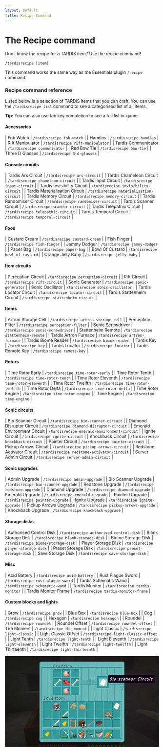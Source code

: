 ```yaml
---
layout: default
title: Recipe Command
---
```


# The Recipe command

Don’t know the recipe for a TARDIS item? Use the recipe command!

    /tardisrecipe [item]

This command works the same way as the Essentials plugin `/recipe` command.

### Recipe command reference

Listed below is a selection of TARDIS items that you can craft. You can use the `/tardisrecipe list` command to see a
categorised list of all items.

**Tip:** You can also use tab key completion to see a full list in-game.

#### Accessories

| Fob Watch | `/tardisrecipe fob-watch` |
| Handles | `/tardisrecipe handles` |
| Rift Manipulator | `/tardisrecipe rift-manipulator` |
| Tardis Communicator | `/tardisrecipe communicator` |
| Red Bow Tie | `/tardisrecipe bow-tie` |
| Three D Glasses | `/tardisrecipe 3-d-glasses` |

#### Console circuits

| Tardis Ars Circuit | `/tardisrecipe ars-circuit` |
| Tardis Chameleon Circuit | `/tardisrecipe chameleon-circuit` |
| Tardis Input Circuit | `/tardisrecipe input-circuit` |
| Tardis Invisibility Circuit | `/tardisrecipe invisibility-circuit` |
| Tardis Materialisation Circuit | `/tardisrecipe materialisation-circuit` |
| Tardis Memory Circuit | `/tardisrecipe memory-circuit` |
| Tardis Randomiser Circuit | `/tardisrecipe randomiser-circuit` |
| Tardis Scanner Circuit | `/tardisrecipe scanner-circuit` |
| Tardis Telepathic Circuit | `/tardisrecipe telepathic-circuit` |
| Tardis Temporal Circuit | `/tardisrecipe temporal-circuit` |

#### Food

| Custard Cream | `/tardisrecipe custard-cream` |
| Fish Finger | `/tardisrecipe fish-finger` |
| Jammy Dodger | `/tardisrecipe jammy-dodger` |
| Paper Bag | `/tardisrecipe paper-bag` |
| Bowl Of Custard | `/tardisrecipe bowl-of-custard` |
| Orange Jelly Baby | `/tardisrecipe jelly-baby` |

#### Item circuits

| Perception Circuit | `/tardisrecipe perception-circuit` |
| Rift Circuit | `/tardisrecipe rift-circuit` |
| Sonic Generator | `/tardisrecipe sonic-generator` |
| Sonic Oscillator | `/tardisrecipe sonic-oscillator` |
| Tardis Locator Circuit | `/tardisrecipe locator-circuit` |
| Tardis Stattenheim Circuit | `/tardisrecipe stattenheim-circuit` |

#### Items

| Artron Storage Cell | `/tardisrecipe artron-storage-cell` |
| Perception Filter | `/tardisrecipe perception-filter` |
| Sonic Screwdriver | `/tardisrecipe sonic-screwdriver` |
| Stattenheim Remote | `/tardisrecipe stattenheim-remote` |
| Tardis Artron Furnace | `/tardisrecipe artron-furnace` |
| Tardis Biome Reader | `/tardisrecipe biome-reader` |
| Tardis Key | `/tardisrecipe key` |
| Tardis Locator | `/tardisrecipe locator` |
| Tardis Remote Key | `/tardisrecipe remote-key` |

#### Rotors

| Time Rotor Early | `/tardisrecipe time-rotor-early` |
| Time Rotor Tenth | `/tardisrecipe time-rotor-tenth` |
| Time Rotor Eleventh | `/tardisrecipe time-rotor-eleventh` |
| Time Rotor Twelfth | `/tardisrecipe time-rotor-twelfth` |
| Time Rotor Delta | `/tardisrecipe time-rotor-delta` |
| Time Rotor Engine | `/tardisrecipe time-rotor-engine` |
| Time Engine | `/tardisrecipe time-engine` |

#### Sonic circuits

| Bio Scanner Circuit | `/tardisrecipe bio-scanner-circuit` |
| Diamond Disruptor Circuit | `/tardisrecipe diamond-disruptor-circuit` |
| Emerald Environment Circuit | `/tardisrecipe emerald-environment-circuit` |
| Ignite Circuit | `/tardisrecipe ignite-circuit` |
| Knockback Circuit | `/tardisrecipe knockback-circuit` |
| Painter Circuit | `/tardisrecipe painter-circuit` |
| Pickup Arrows Circuit | `/tardisrecipe pickup-arrows-circuit` |
| Redstone Activator Circuit | `/tardisrecipe redstone-activator-circuit` |
| Server Admin Circuit | `/tardisrecipe server-admin-circuit` |

#### Sonic upgrades

| Admin Upgrade | `/tardisrecipe admin-upgrade` |
| Bio Scanner Upgrade | `/tardisrecipe bio-scanner-upgrade` |
| Redstone Upgrade | `/tardisrecipe redstone-upgrade` |
| Diamond Upgrade | `/tardisrecipe diamond-upgrade` |
| Emerald Upgrade | `/tardisrecipe emerald-upgrade` |
| Painter Upgrade | `/tardisrecipe painter-upgrade` |
| Ignite Upgrade | `/tardisrecipe ignite-upgrade` |
| Pickup Arrows Upgrade | `/tardisrecipe pickup-arrows-upgrade` |
| Knockback Upgrade | `/tardisrecipe knockback-upgrade` |

#### Storage disks

| Authorised Control Disk | `/tardisrecipe authorised-control-disk` |
| Blank Storage Disk | `/tardisrecipe blank-storage-disk` |
| Biome Storage Disk | `/tardisrecipe biome-storage-disk` |
| Player Storage Disk | `/tardisrecipe player-storage-disk` |
| Preset Storage Disk | `/tardisrecipe preset-storage-disk` |
| Save Storage Disk | `/tardisrecipe save-storage-disk` |

#### Misc

| Acid Battery | `/tardisrecipe acid-battery` |
| Rust Plague Sword | `/tardisrecipe rust-plague-sword` |
| Tardis Schematic Wand | `/tardisrecipe schematic-wand` |
| Tardis Monitor | `/tardisrecipe tardis-monitor` |
| Tardis Monitor Frame | `/tardisrecipe tardis-monitor-frame` |

#### Custom blocks and lights

| Grow | `/tardisrecipe grow` |
| Blue Box | `/tardisrecipe blue-box` |
| Cog | `/tardisrecipe cog` |
| Hexagon | `/tardisrecipe heaxagon` |
| Roundel | `/tardisrecipe roundel` |
| Roundel Offset | `/tardisrecipe roundel-offset` |
| The Moment | `/tardisrecipe the-moment` |
| Light Classic | `/tardisrecipe light-classic` |
| Light Classic Offset | `/tardisrecipe light-classic-offset` |
| Light Tenth | `/tardisrecipe light-tenth` |
| Light Eleventh | `/tardisrecipe light-eleventh` |
| Light Twelfth | `/tardisrecipe light-twelfth` |
| Light Thirteenth | `/tardisrecipe light-thirteenth` |

![Recipe GUI](/images/docs/recipe.jpg)
